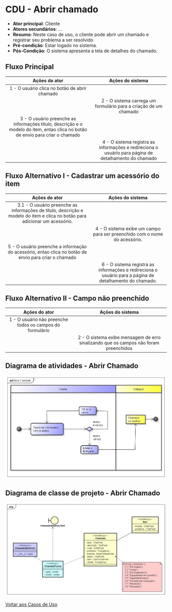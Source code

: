 # CDU - Abrir chamado

-   **Ator principal**: Cliente
-   **Atores secundários**: ...
-   **Resumo**: Neste caso de uso, o cliente pode abrir um chamado e registrar seu problema a ser resolvido
-   **Pré-condição**: Estar logado no sistema.
-   **Pós-Condição**: O sistema apresenta a tela de detalhes do chamado.

## Fluxo Principal

| Ações do ator | Ações do sistema |
| :-----------------: | :-----------------: | 
| 1 - O usuário clica no botão de abrir chamado | |  
| | 2 - O sistema carrega um formulário para a criação de um chamado | 
| 3 - O usuário preenche as informações titulo, descrição e o modelo do item, entao clica no botão de envio para criar o chamado | | 
| | 4 - O sistema registra as informações e redireciona o usuário para página de detalhamento do chamado |  

## Fluxo Alternativo I - Cadastrar um acessório do item

| **Ações do ator** | **Ações do sistema** |  
|:------------------:|:--------------------:|  
| 3.1 - O usuário preenche as informações de título, descrição e modelo do item e clica no botão para adicionar um acessório. | |  
| | 4 - O sistema exibe um campo para ser preenchido com o nome do acessório. |  
| 5 - O usuário preenche a informação do acessório, entao clica no botão de envio para criar o chamado | |  
| | 6 - O sistema registra as informações e redireciona o usuário para a página de detalhamento do chamado. |  

## Fluxo Alternativo II - Campo não preenchido
| Ações do ator | Ações do sistema |
| :-----------------: |:-----------------: | 
| 1 - O usuário não preenche todos os campos do formulário | |  
| | 2 - O sistema exibe mensagem de erro sinalizando que os campos não foram preenchidos |

## Diagrama de atividades - Abrir Chamado

![diagrama de atividades](../imgs/atividades/ativ_abrir_chamado.jpg "Diagrama de atividades - Abrir Chamado")

## Diagrama de classe de projeto - Abrir Chamado

![diagrama de classe de projeto](../imgs/cproj/abrirchamado.png "Diagrama de classe de projeto - Abrir Chamado")

[Voltar aos Casos de Uso](../cdu.md)
